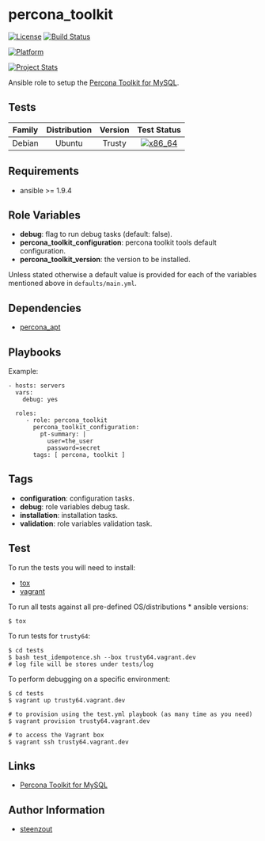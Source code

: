 # percona_toolkit

[![License](https://img.shields.io/badge/license-New%20BSD-blue.svg?style=flat)](https://raw.githubusercontent.com/saucelabs-ansible/percona_toolkit/master/LICENSE)
[![Build Status](https://travis-ci.org/saucelabs-ansible/percona_toolkit.svg?branch=master)](https://travis-ci.org/saucelabs-ansible/percona_toolkit)

[![Platform](http://img.shields.io/badge/platform-ubuntu-dd4814.svg?style=flat)](#)

[![Project Stats](https://www.openhub.net/p/saucelabs-ansible-percona_toolkit/widgets/project_thin_badge.gif)](https://www.openhub.net/p/saucelabs-ansible-percona_toolkit/)

Ansible role to setup the [Percona Toolkit for MySQL](https://www.percona.com/software/mysql-tools/percona-toolkit).


## Tests

| Family | Distribution | Version | Test Status |
|:-:|:-:|:-:|:-:|
| Debian | Ubuntu  | Trusty  | [![x86_64](http://img.shields.io/badge/x86_64-passed-006400.svg?style=flat)](#) |


## Requirements

- ansible >= 1.9.4


## Role Variables

- **debug**: flag to run debug tasks (default: false).
- **percona_toolkit_configuration**: percona toolkit tools default configuration.
- **percona_toolkit_version**: the version to be installed.

Unless stated otherwise
a default value is provided for each of the variables mentioned above
in `defaults/main.yml`.


## Dependencies

- [percona_apt](https://github.com/saucelabs-ansible/percona_apt)


## Playbooks

Example:

    - hosts: servers
      vars:
        debug: yes

      roles:
         - role: percona_toolkit
           percona_toolkit_configuration:
             pt-summary: |
               user=the_user
               password=secret
           tags: [ percona, toolkit ]


## Tags

- **configuration**: configuration tasks.
- **debug**: role variables debug task.
- **installation**: installation tasks.
- **validation**: role variables validation task.


## Test

To run the tests you will need to install:

- [tox](https://tox.readthedocs.org/)
- [vagrant](https://www.vagrantup.com/)

To run all tests against all pre-defined OS/distributions * ansible versions:

```
$ tox
```

To run tests for `trusty64`:

```
$ cd tests
$ bash test_idempotence.sh --box trusty64.vagrant.dev
# log file will be stores under tests/log
```

To perform debugging on a specific environment:

```
$ cd tests
$ vagrant up trusty64.vagrant.dev

# to provision using the test.yml playbook (as many time as you need)
$ vagrant provision trusty64.vagrant.dev

# to access the Vagrant box
$ vagrant ssh trusty64.vagrant.dev
```


## Links

- [Percona Toolkit for MySQL](https://www.percona.com/software/mysql-tools/percona-toolkit)


## Author Information

- [steenzout](https://github.com/steenzout/)
